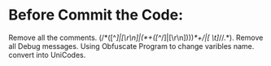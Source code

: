 # Before Commit the Code:
Remove all the comments. (/\*([^*]|[\r\n]|(\*+([^*/]|[\r\n])))*\*+/|[ \t]*//.*).
Remove all Debug messages.
Using Obfuscate Program to change varibles name.
convert into UniCodes.




